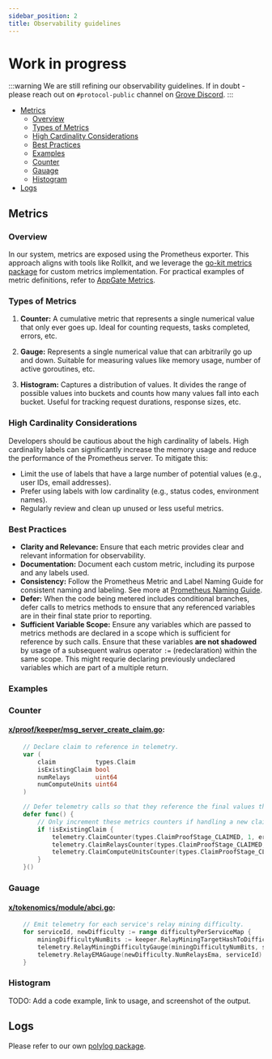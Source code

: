 ```yaml
---
sidebar_position: 2
title: Observability guidelines
---
```


# Work in progress <!-- omit in toc -->

:::warning
We are still refining our observability guidelines. If in doubt - please reach out on `#protocol-public` channel on
[Grove Discord](https://discord.gg/build-with-grove).
:::

- [Metrics](#metrics)
  - [Overview](#overview)
  - [Types of Metrics](#types-of-metrics)
  - [High Cardinality Considerations](#high-cardinality-considerations)
  - [Best Practices](#best-practices)
  - [Examples](#examples)
  - [Counter](#counter)
  - [Gauage](#gauage)
  - [Histogram](#histogram)
- [Logs](#logs)

## Metrics

### Overview

In our system, metrics are exposed using the Prometheus exporter. This approach aligns with tools like Rollkit, and we
leverage the [go-kit metrics package](https://pkg.go.dev/github.com/go-kit/kit/metrics) for custom metrics
implementation. For practical examples of metric definitions, refer to
[AppGate Metrics](https://github.com/pokt-network/poktroll/blob/main/pkg/appgateserver/metrics.go).

### Types of Metrics

1. **Counter:** A cumulative metric that represents a single numerical value that only ever goes up. Ideal for counting
   requests, tasks completed, errors, etc.

2. **Gauge:** Represents a single numerical value that can arbitrarily go up and down. Suitable for measuring values
   like memory usage, number of active goroutines, etc.

3. **Histogram:** Captures a distribution of values. It divides the range of possible values into buckets and counts how
   many values fall into each bucket. Useful for tracking request durations, response sizes, etc.

### High Cardinality Considerations

Developers should be cautious about the high cardinality of labels. High cardinality labels can significantly increase
the memory usage and reduce the performance of the Prometheus server. To mitigate this:

- Limit the use of labels that have a large number of potential values (e.g., user IDs, email addresses).
- Prefer using labels with low cardinality (e.g., status codes, environment names).
- Regularly review and clean up unused or less useful metrics.

### Best Practices

- **Clarity and Relevance:** Ensure that each metric provides clear and relevant information for observability.
- **Documentation:** Document each custom metric, including its purpose and any labels used.
- **Consistency:** Follow the Prometheus Metric and Label Naming Guide for consistent naming and labeling. See more at [Prometheus Naming Guide](https://prometheus.io/docs/practices/naming/).
- **Defer:** When the code being metered includes conditional branches, defer calls to metrics methods to ensure that any referenced variables are in their final state prior to reporting.
- **Sufficient Variable Scope:** Ensure any variables which are passed to metrics methods are declared in a scope which is sufficient for reference by such calls.
Ensure that these variables **are not shadowed** by usage of a subsequent walrus operator `:=` (redeclaration) within the same scope. This might requrie declaring previously undeclared variables which are part of a multiple return.

### Examples

### Counter

#### [x/proof/keeper/msg_server_create_claim.go](https://github.com/pokt-network/poktroll/blob/main/x/proof/keeper/msg_server_create_claim.go):

```go
	// Declare claim to reference in telemetry.
	var (
		claim           types.Claim
		isExistingClaim bool
		numRelays       uint64
		numComputeUnits uint64
	)

	// Defer telemetry calls so that they reference the final values the relevant variables.
	defer func() {
		// Only increment these metrics counters if handling a new claim.
		if !isExistingClaim {
			telemetry.ClaimCounter(types.ClaimProofStage_CLAIMED, 1, err)
			telemetry.ClaimRelaysCounter(types.ClaimProofStage_CLAIMED, numRelays, err)
			telemetry.ClaimComputeUnitsCounter(types.ClaimProofStage_CLAIMED, numComputeUnits, err)
		}
	}()
```

### Gauage

#### [x/tokenomics/module/abci.go](https://github.com/pokt-network/poktroll/blob/main/x/tokenomics/module/abci.go):
```go
	// Emit telemetry for each service's relay mining difficulty.
	for serviceId, newDifficulty := range difficultyPerServiceMap {
		miningDifficultyNumBits := keeper.RelayMiningTargetHashToDifficulty(newDifficulty.TargetHash)
		telemetry.RelayMiningDifficultyGauge(miningDifficultyNumBits, serviceId)
		telemetry.RelayEMAGauge(newDifficulty.NumRelaysEma, serviceId)
	}
```

### Histogram

TODO: Add a code example, link to usage, and screenshot of the output.

## Logs

Please refer to our own [polylog package](https://github.com/pokt-network/poktroll/blob/main/pkg/polylog/godoc.go#L1).
